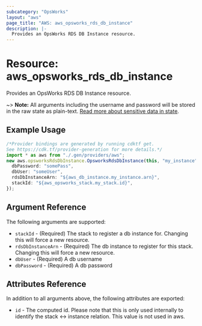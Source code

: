 ```yaml
---
subcategory: "OpsWorks"
layout: "aws"
page_title: "AWS: aws_opsworks_rds_db_instance"
description: |-
  Provides an OpsWorks RDS DB Instance resource.
---
```


# Resource: aws\_opsworks\_rds\_db\_instance

Provides an OpsWorks RDS DB Instance resource.

\~> **Note:** All arguments including the username and password will be stored in the raw state as plain-text.
[Read more about sensitive data in state](https://www.terraform.io/docs/state/sensitive-data.html).

## Example Usage

```typescript
/*Provider bindings are generated by running cdktf get.
See https://cdk.tf/provider-generation for more details.*/
import * as aws from "./.gen/providers/aws";
new aws.opsworksRdsDbInstance.OpsworksRdsDbInstance(this, "my_instance", {
  dbPassword: "somePass",
  dbUser: "someUser",
  rdsDbInstanceArn: "${aws_db_instance.my_instance.arn}",
  stackId: "${aws_opsworks_stack.my_stack.id}",
});

```

## Argument Reference

The following arguments are supported:

* `stackId` - (Required) The stack to register a db instance for. Changing this will force a new resource.
* `rdsDbInstanceArn` - (Required) The db instance to register for this stack. Changing this will force a new resource.
* `dbUser` - (Required) A db username
* `dbPassword` - (Required) A db password

## Attributes Reference

In addition to all arguments above, the following attributes are exported:

* `id` - The computed id. Please note that this is only used internally to identify the stack <-> instance relation. This value is not used in aws.

